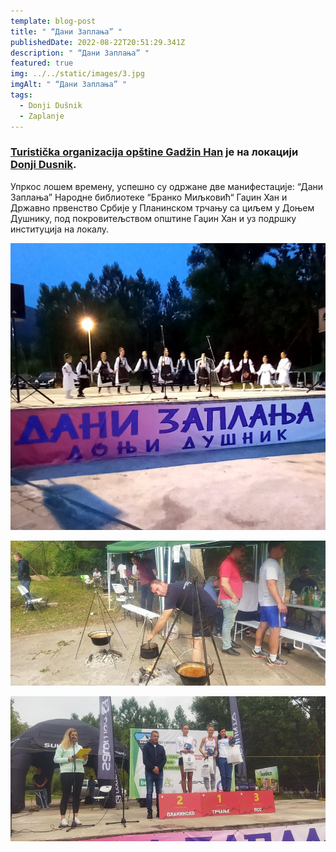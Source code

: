 ```yaml
---
template: blog-post
title: " “Дани Заплања” "
publishedDate: 2022-08-22T20:51:29.341Z
description: " “Дани Заплања” "
featured: true
img: ../../static/images/3.jpg
imgAlt: " “Дани Заплања” "
tags:
  - Donji Dušnik
  - Zaplanje
---
```

### **[Turistička organizacija opštine Gadžin Han](http://gadzinhan.rs/preduzeca-i-ustanove/turisticka-organizacija/)** је на локацији **[Donji Dusnik](https://www.facebook.com/Donji-Dusnik-108024572564982/?__cft__[0]=AZWNz0zONN-fsWiR5_G53AKRQYH6OeXxt0-NcqpO-ABsO6Gj7ee9MAL_6aX3kvJFgMPwDP1u-9ZOtg8RkGv5T8ge0AuihrvnB-HvCm3OcTAhE6p6SWBwa3HqLLmPvYsZx0i73RXbhsukYgOeIU5b1kfGQ3r_4ztv1nU-_NBlEKdE5x2iNYuH0bmW6-1cGuUGg0aR9MfS_Z61vjrGy735qFfU&__tn__=kC%2CP-y-R)**.

Упркос лошем времену, успешно су одржане две манифестације: “Дани Заплања” Народне библиотеке “Бранко Миљковић“ Гаџин Хан и Државно првенство Србије у [](<>)Планинском трчању са циљем у Доњем Душнику, под покровитељством општине Гаџин Хан и уз подршку институција на локалу.

![](../../static/images/1.jpg " “Дани Заплања”  2022")

![](../../static/images/2.jpg " “Дани Заплања”  2022")

![](../../static/images/3.jpg " “Дани Заплања”  2022")